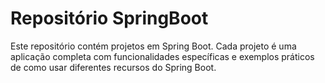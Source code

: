 # Repositório SpringBoot

Este repositório contém projetos em Spring Boot. Cada projeto é uma aplicação completa com funcionalidades específicas e exemplos práticos de como usar diferentes recursos do Spring Boot.
